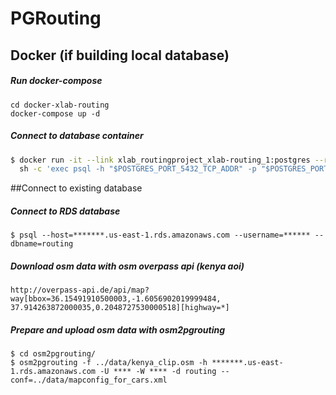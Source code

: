 # PGRouting 

## Docker (if building local database)

##### Run docker-compose

```
cd docker-xlab-routing
docker-compose up -d
```

##### Connect to database container

```bash
$ docker run -it --link xlab_routingproject_xlab-routing_1:postgres --rm postgres \
  sh -c 'exec psql -h "$POSTGRES_PORT_5432_TCP_ADDR" -p "$POSTGRES_PORT_5432_TCP_PORT" -U postgres'
```

##Connect to existing database

##### Connect to RDS database

```
$ psql --host=*******.us-east-1.rds.amazonaws.com --username=****** --dbname=routing

```

##### Download osm data with osm overpass api (kenya aoi)

```
http://overpass-api.de/api/map?way[bbox=36.15491910500003,-1.6056902019999484, 
37.914263872000035,0.2048727530000518][highway=*]
```

##### Prepare and upload osm data with osm2pgrouting 

```
$ cd osm2pgrouting/
$ osm2pgrouting -f ../data/kenya_clip.osm -h *******.us-east-1.rds.amazonaws.com -U **** -W **** -d routing --conf=../data/mapconfig_for_cars.xml
```
